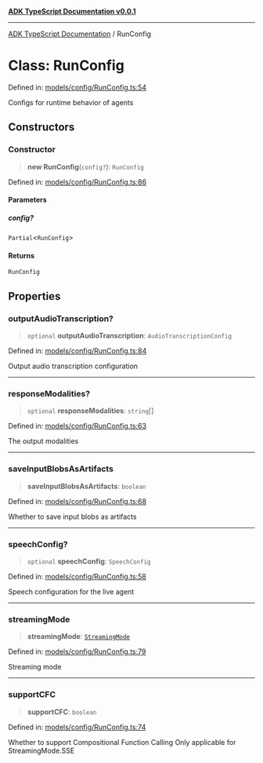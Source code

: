 [**ADK TypeScript Documentation v0.0.1**](../README.md)

***

[ADK TypeScript Documentation](../globals.md) / RunConfig

# Class: RunConfig

Defined in: [models/config/RunConfig.ts:54](https://github.com/pontus-devoteam/adk-typescript/blob/debe65286edf8e899c3500f5b5966544d2447b8d/src/models/config/RunConfig.ts#L54)

Configs for runtime behavior of agents

## Constructors

### Constructor

> **new RunConfig**(`config?`): `RunConfig`

Defined in: [models/config/RunConfig.ts:86](https://github.com/pontus-devoteam/adk-typescript/blob/debe65286edf8e899c3500f5b5966544d2447b8d/src/models/config/RunConfig.ts#L86)

#### Parameters

##### config?

`Partial`\<`RunConfig`\>

#### Returns

`RunConfig`

## Properties

### outputAudioTranscription?

> `optional` **outputAudioTranscription**: `AudioTranscriptionConfig`

Defined in: [models/config/RunConfig.ts:84](https://github.com/pontus-devoteam/adk-typescript/blob/debe65286edf8e899c3500f5b5966544d2447b8d/src/models/config/RunConfig.ts#L84)

Output audio transcription configuration

***

### responseModalities?

> `optional` **responseModalities**: `string`[]

Defined in: [models/config/RunConfig.ts:63](https://github.com/pontus-devoteam/adk-typescript/blob/debe65286edf8e899c3500f5b5966544d2447b8d/src/models/config/RunConfig.ts#L63)

The output modalities

***

### saveInputBlobsAsArtifacts

> **saveInputBlobsAsArtifacts**: `boolean`

Defined in: [models/config/RunConfig.ts:68](https://github.com/pontus-devoteam/adk-typescript/blob/debe65286edf8e899c3500f5b5966544d2447b8d/src/models/config/RunConfig.ts#L68)

Whether to save input blobs as artifacts

***

### speechConfig?

> `optional` **speechConfig**: `SpeechConfig`

Defined in: [models/config/RunConfig.ts:58](https://github.com/pontus-devoteam/adk-typescript/blob/debe65286edf8e899c3500f5b5966544d2447b8d/src/models/config/RunConfig.ts#L58)

Speech configuration for the live agent

***

### streamingMode

> **streamingMode**: [`StreamingMode`](../enumerations/StreamingMode.md)

Defined in: [models/config/RunConfig.ts:79](https://github.com/pontus-devoteam/adk-typescript/blob/debe65286edf8e899c3500f5b5966544d2447b8d/src/models/config/RunConfig.ts#L79)

Streaming mode

***

### supportCFC

> **supportCFC**: `boolean`

Defined in: [models/config/RunConfig.ts:74](https://github.com/pontus-devoteam/adk-typescript/blob/debe65286edf8e899c3500f5b5966544d2447b8d/src/models/config/RunConfig.ts#L74)

Whether to support Compositional Function Calling
Only applicable for StreamingMode.SSE
